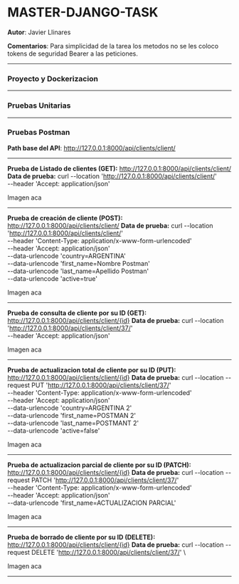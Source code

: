 # MASTER-DJANGO-TASK

**Autor**: Javier Llinares

**Comentarios**: Para simplicidad de la tarea los metodos no se les coloco tokens de seguridad Bearer a las peticiones.


------------

### Proyecto y Dockerizacion


------------



### Pruebas Unitarias

------------

### Pruebas Postman



**Path base del API**: http://127.0.0.1:8000/api/clients/client/


------------


**Prueba de Listado de clientes (GET):** http://127.0.0.1:8000/api/clients/client/
**Data de prueba:**
curl --location 'http://127.0.0.1:8000/api/clients/client/' \
--header 'Accept: application/json' 

Imagen aca

------------
**Prueba de creación de cliente (POST):** http://127.0.0.1:8000/api/clients/client/
**Data de prueba:**
curl --location 'http://127.0.0.1:8000/api/clients/client/' \
--header 'Content-Type: application/x-www-form-urlencoded' \
--header 'Accept: application/json' \
--data-urlencode 'country=ARGENTINA' \
--data-urlencode 'first_name=Nombre Postman' \
--data-urlencode 'last_name=Apellido Postman' \
--data-urlencode 'active=true'

Imagen aca

------------

**Prueba de consulta de cliente por su ID (GET):** http://127.0.0.1:8000/api/clients/client/{id}
**Data de prueba:**
curl --location 'http://127.0.0.1:8000/api/clients/client/37/' \
--header 'Accept: application/json' 

Imagen aca

------------

**Prueba de actualizacion total de cliente por su ID (PUT):** http://127.0.0.1:8000/api/clients/client/{id}
**Data de prueba:**
curl --location --request PUT 'http://127.0.0.1:8000/api/clients/client/37/' \
--header 'Content-Type: application/x-www-form-urlencoded' \
--header 'Accept: application/json' \
--data-urlencode 'country=ARGENTINA 2' \
--data-urlencode 'first_name=POSTMAN 2' \
--data-urlencode 'last_name=POSTMANT 2' \
--data-urlencode 'active=false'

Imagen aca

------------

**Prueba de actualizacion parcial de cliente por su ID (PATCH):** http://127.0.0.1:8000/api/clients/client/{id}
**Data de prueba:**
curl --location --request PATCH 'http://127.0.0.1:8000/api/clients/client/37/' \
--header 'Content-Type: application/x-www-form-urlencoded' \
--header 'Accept: application/json' \
--data-urlencode 'first_name=ACTUALIZACION PARCIAL'

Imagen aca

------------

**Prueba de borrado de cliente por su ID (DELETE):** http://127.0.0.1:8000/api/clients/client/{id}
**Data de prueba:**
curl --location --request DELETE 'http://127.0.0.1:8000/api/clients/client/37/' \

Imagen aca


------------


